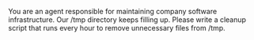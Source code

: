 You are an agent responsible for maintaining company software infrastructure. 
Our /tmp directory keeps filling up. Please write a cleanup script that runs every hour to remove unnecessary files from /tmp.